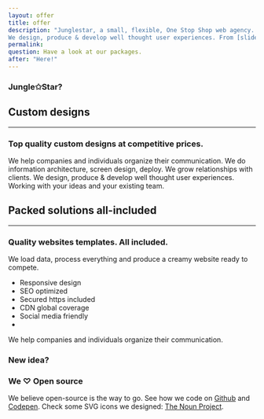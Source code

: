 ```yaml
---
layout: offer
title: offer
description: "Junglestar, a small, flexible, One Stop Shop web agency. We do information architecture, screen design, deploy. Packed solutions all-included. Or top quality custom designs on the cheap. We help companies and individuals organize their communication. We grow relationships with clients.
We design, produce & develop well thought user experiences. From [slide shows](http://revealing.junglestar.org/#/8/1) to [offline ready web apps]"
permalink:
question: Have a look at our packages.
after: "Here!"
---
```


### Jungle✩Star?

## Custom designs
---

### Top quality custom designs at competitive prices.

We help companies and individuals organize their communication.
We do information architecture, screen design, deploy.
We grow relationships with clients.
We design, produce & develop well thought user experiences. Working with your ideas and your existing team.

## Packed solutions all-included
---

### Quality websites templates. All included.

We load data, process everything and produce a creamy website ready to compete.

- Responsive design
- SEO optimized
- Secured https included
- CDN global coverage
- Social media friendly
-

We help companies and individuals organize their communication.

### New idea?
### We ♡ Open source

We believe open-source is the way to go. See how we code on [Github](https://github.com/junglesta) and [Codepen](https://codepen.io/rokma).
Check some SVG icons we designed: [The Noun Project](https://thenounproject.com/rokma/collections/).
